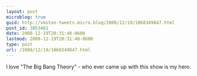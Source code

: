 ```yaml
---
layout: post
microblog: true
guid: http://vmstan-tweets.micro.blog/2008/12/19/1068349847.html
post_id: 3053461
date: 2008-12-19T20:31:40-0600
lastmod: 2008-12-19T20:31:40-0600
type: post
url: /2008/12/19/1068349847.html
---
```

I love "The Big Bang Theory" - who ever came up with this show is my hero.
